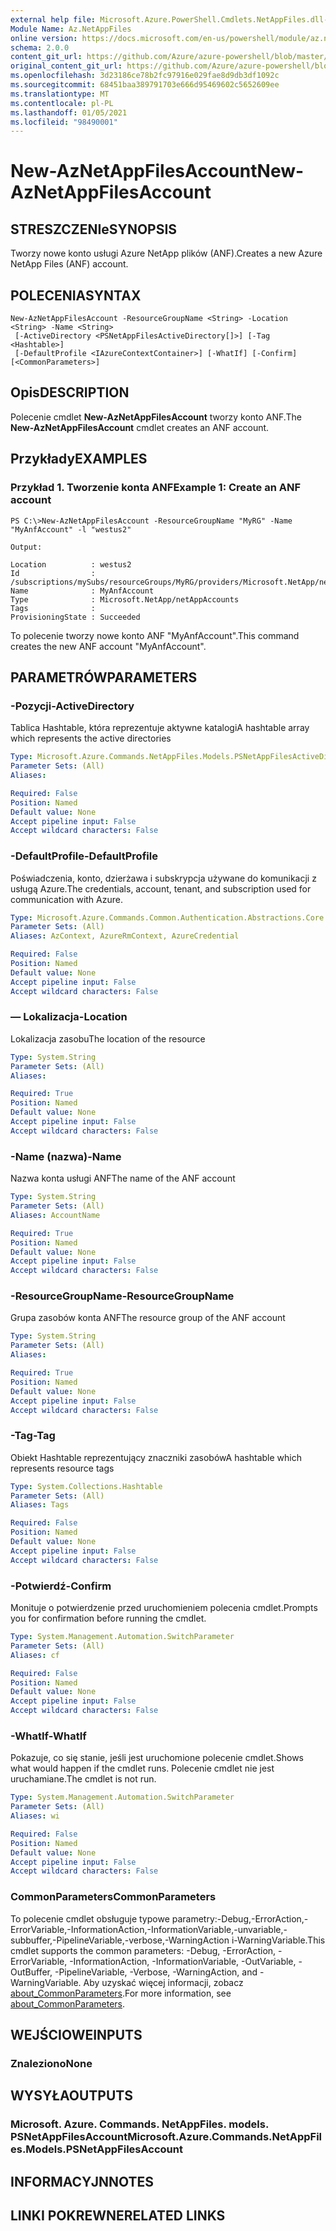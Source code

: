 ```yaml
---
external help file: Microsoft.Azure.PowerShell.Cmdlets.NetAppFiles.dll-Help.xml
Module Name: Az.NetAppFiles
online version: https://docs.microsoft.com/en-us/powershell/module/az.netappfiles/new-aznetappfilesaccount
schema: 2.0.0
content_git_url: https://github.com/Azure/azure-powershell/blob/master/src/NetAppFiles/NetAppFiles/help/New-AzNetAppFilesAccount.md
original_content_git_url: https://github.com/Azure/azure-powershell/blob/master/src/NetAppFiles/NetAppFiles/help/New-AzNetAppFilesAccount.md
ms.openlocfilehash: 3d23186ce78b2fc97916e029fae8d9db3df1092c
ms.sourcegitcommit: 68451baa389791703e666d95469602c5652609ee
ms.translationtype: MT
ms.contentlocale: pl-PL
ms.lasthandoff: 01/05/2021
ms.locfileid: "98490001"
---
```

# <span data-ttu-id="1056d-101">New-AzNetAppFilesAccount</span><span class="sxs-lookup"><span data-stu-id="1056d-101">New-AzNetAppFilesAccount</span></span>

## <span data-ttu-id="1056d-102">STRESZCZENIe</span><span class="sxs-lookup"><span data-stu-id="1056d-102">SYNOPSIS</span></span>
<span data-ttu-id="1056d-103">Tworzy nowe konto usługi Azure NetApp plików (ANF).</span><span class="sxs-lookup"><span data-stu-id="1056d-103">Creates a new Azure NetApp Files (ANF) account.</span></span>

## <span data-ttu-id="1056d-104">POLECENIA</span><span class="sxs-lookup"><span data-stu-id="1056d-104">SYNTAX</span></span>

```
New-AzNetAppFilesAccount -ResourceGroupName <String> -Location <String> -Name <String>
 [-ActiveDirectory <PSNetAppFilesActiveDirectory[]>] [-Tag <Hashtable>]
 [-DefaultProfile <IAzureContextContainer>] [-WhatIf] [-Confirm] [<CommonParameters>]
```

## <span data-ttu-id="1056d-105">Opis</span><span class="sxs-lookup"><span data-stu-id="1056d-105">DESCRIPTION</span></span>
<span data-ttu-id="1056d-106">Polecenie cmdlet **New-AzNetAppFilesAccount** tworzy konto ANF.</span><span class="sxs-lookup"><span data-stu-id="1056d-106">The **New-AzNetAppFilesAccount** cmdlet creates an ANF account.</span></span>

## <span data-ttu-id="1056d-107">Przykłady</span><span class="sxs-lookup"><span data-stu-id="1056d-107">EXAMPLES</span></span>

### <span data-ttu-id="1056d-108">Przykład 1. Tworzenie konta ANF</span><span class="sxs-lookup"><span data-stu-id="1056d-108">Example 1: Create an ANF account</span></span>
```
PS C:\>New-AzNetAppFilesAccount -ResourceGroupName "MyRG" -Name "MyAnfAccount" -l "westus2"

Output:

Location          : westus2
Id                : /subscriptions/mySubs/resourceGroups/MyRG/providers/Microsoft.NetApp/netAppAccounts/MyAnfAccount
Name              : MyAnfAccount
Type              : Microsoft.NetApp/netAppAccounts
Tags              :
ProvisioningState : Succeeded
```

<span data-ttu-id="1056d-109">To polecenie tworzy nowe konto ANF "MyAnfAccount".</span><span class="sxs-lookup"><span data-stu-id="1056d-109">This command creates the new ANF account "MyAnfAccount".</span></span>

## <span data-ttu-id="1056d-110">PARAMETRÓW</span><span class="sxs-lookup"><span data-stu-id="1056d-110">PARAMETERS</span></span>

### <span data-ttu-id="1056d-111">-Pozycji</span><span class="sxs-lookup"><span data-stu-id="1056d-111">-ActiveDirectory</span></span>
<span data-ttu-id="1056d-112">Tablica Hashtable, która reprezentuje aktywne katalogi</span><span class="sxs-lookup"><span data-stu-id="1056d-112">A hashtable array which represents the active directories</span></span>

```yaml
Type: Microsoft.Azure.Commands.NetAppFiles.Models.PSNetAppFilesActiveDirectory[]
Parameter Sets: (All)
Aliases:

Required: False
Position: Named
Default value: None
Accept pipeline input: False
Accept wildcard characters: False
```

### <span data-ttu-id="1056d-113">-DefaultProfile</span><span class="sxs-lookup"><span data-stu-id="1056d-113">-DefaultProfile</span></span>
<span data-ttu-id="1056d-114">Poświadczenia, konto, dzierżawa i subskrypcja używane do komunikacji z usługą Azure.</span><span class="sxs-lookup"><span data-stu-id="1056d-114">The credentials, account, tenant, and subscription used for communication with Azure.</span></span>

```yaml
Type: Microsoft.Azure.Commands.Common.Authentication.Abstractions.Core.IAzureContextContainer
Parameter Sets: (All)
Aliases: AzContext, AzureRmContext, AzureCredential

Required: False
Position: Named
Default value: None
Accept pipeline input: False
Accept wildcard characters: False
```

### <span data-ttu-id="1056d-115">— Lokalizacja</span><span class="sxs-lookup"><span data-stu-id="1056d-115">-Location</span></span>
<span data-ttu-id="1056d-116">Lokalizacja zasobu</span><span class="sxs-lookup"><span data-stu-id="1056d-116">The location of the resource</span></span>

```yaml
Type: System.String
Parameter Sets: (All)
Aliases:

Required: True
Position: Named
Default value: None
Accept pipeline input: False
Accept wildcard characters: False
```

### <span data-ttu-id="1056d-117">-Name (nazwa)</span><span class="sxs-lookup"><span data-stu-id="1056d-117">-Name</span></span>
<span data-ttu-id="1056d-118">Nazwa konta usługi ANF</span><span class="sxs-lookup"><span data-stu-id="1056d-118">The name of the ANF account</span></span>

```yaml
Type: System.String
Parameter Sets: (All)
Aliases: AccountName

Required: True
Position: Named
Default value: None
Accept pipeline input: False
Accept wildcard characters: False
```

### <span data-ttu-id="1056d-119">-ResourceGroupName</span><span class="sxs-lookup"><span data-stu-id="1056d-119">-ResourceGroupName</span></span>
<span data-ttu-id="1056d-120">Grupa zasobów konta ANF</span><span class="sxs-lookup"><span data-stu-id="1056d-120">The resource group of the ANF account</span></span>

```yaml
Type: System.String
Parameter Sets: (All)
Aliases:

Required: True
Position: Named
Default value: None
Accept pipeline input: False
Accept wildcard characters: False
```

### <span data-ttu-id="1056d-121">-Tag</span><span class="sxs-lookup"><span data-stu-id="1056d-121">-Tag</span></span>
<span data-ttu-id="1056d-122">Obiekt Hashtable reprezentujący znaczniki zasobów</span><span class="sxs-lookup"><span data-stu-id="1056d-122">A hashtable which represents resource tags</span></span>

```yaml
Type: System.Collections.Hashtable
Parameter Sets: (All)
Aliases: Tags

Required: False
Position: Named
Default value: None
Accept pipeline input: False
Accept wildcard characters: False
```

### <span data-ttu-id="1056d-123">-Potwierdź</span><span class="sxs-lookup"><span data-stu-id="1056d-123">-Confirm</span></span>
<span data-ttu-id="1056d-124">Monituje o potwierdzenie przed uruchomieniem polecenia cmdlet.</span><span class="sxs-lookup"><span data-stu-id="1056d-124">Prompts you for confirmation before running the cmdlet.</span></span>

```yaml
Type: System.Management.Automation.SwitchParameter
Parameter Sets: (All)
Aliases: cf

Required: False
Position: Named
Default value: None
Accept pipeline input: False
Accept wildcard characters: False
```

### <span data-ttu-id="1056d-125">-WhatIf</span><span class="sxs-lookup"><span data-stu-id="1056d-125">-WhatIf</span></span>
<span data-ttu-id="1056d-126">Pokazuje, co się stanie, jeśli jest uruchomione polecenie cmdlet.</span><span class="sxs-lookup"><span data-stu-id="1056d-126">Shows what would happen if the cmdlet runs.</span></span>
<span data-ttu-id="1056d-127">Polecenie cmdlet nie jest uruchamiane.</span><span class="sxs-lookup"><span data-stu-id="1056d-127">The cmdlet is not run.</span></span>

```yaml
Type: System.Management.Automation.SwitchParameter
Parameter Sets: (All)
Aliases: wi

Required: False
Position: Named
Default value: None
Accept pipeline input: False
Accept wildcard characters: False
```

### <span data-ttu-id="1056d-128">CommonParameters</span><span class="sxs-lookup"><span data-stu-id="1056d-128">CommonParameters</span></span>
<span data-ttu-id="1056d-129">To polecenie cmdlet obsługuje typowe parametry:-Debug,-ErrorAction,-ErrorVariable,-InformationAction,-InformationVariable,-unvariable,-subbuffer,-PipelineVariable,-verbose,-WarningAction i-WarningVariable.</span><span class="sxs-lookup"><span data-stu-id="1056d-129">This cmdlet supports the common parameters: -Debug, -ErrorAction, -ErrorVariable, -InformationAction, -InformationVariable, -OutVariable, -OutBuffer, -PipelineVariable, -Verbose, -WarningAction, and -WarningVariable.</span></span> <span data-ttu-id="1056d-130">Aby uzyskać więcej informacji, zobacz [about_CommonParameters](http://go.microsoft.com/fwlink/?LinkID=113216).</span><span class="sxs-lookup"><span data-stu-id="1056d-130">For more information, see [about_CommonParameters](http://go.microsoft.com/fwlink/?LinkID=113216).</span></span>

## <span data-ttu-id="1056d-131">WEJŚCIOWE</span><span class="sxs-lookup"><span data-stu-id="1056d-131">INPUTS</span></span>

### <span data-ttu-id="1056d-132">Znaleziono</span><span class="sxs-lookup"><span data-stu-id="1056d-132">None</span></span>

## <span data-ttu-id="1056d-133">WYSYŁA</span><span class="sxs-lookup"><span data-stu-id="1056d-133">OUTPUTS</span></span>

### <span data-ttu-id="1056d-134">Microsoft. Azure. Commands. NetAppFiles. models. PSNetAppFilesAccount</span><span class="sxs-lookup"><span data-stu-id="1056d-134">Microsoft.Azure.Commands.NetAppFiles.Models.PSNetAppFilesAccount</span></span>

## <span data-ttu-id="1056d-135">INFORMACYJN</span><span class="sxs-lookup"><span data-stu-id="1056d-135">NOTES</span></span>

## <span data-ttu-id="1056d-136">LINKI POKREWNE</span><span class="sxs-lookup"><span data-stu-id="1056d-136">RELATED LINKS</span></span>
